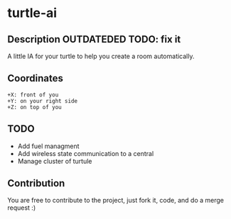 # turtle-ai

## Description __OUTDATEDED__ TODO: fix it

A little IA for your turtle to help you create a room automatically.

## Coordinates

```
+X: front of you
+Y: on your right side
+Z: on top of you
```

## TODO

* Add fuel managment
* Add wireless state communication to a central
* Manage cluster of turtule

## Contribution

You are free to contribute to the project, just fork it, code, and do a merge request :)
